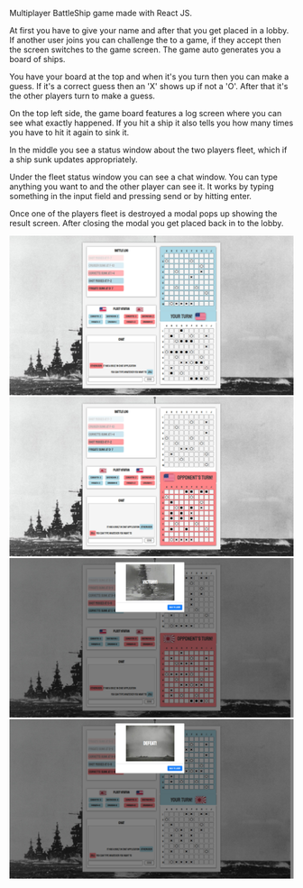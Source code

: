 Multiplayer BattleShip game made with React JS.

At first you have to give your name and after that you get placed in a lobby. If another user joins you can challenge the to a game, if they accept then the screen switches to the game screen. The game auto generates you a board of ships.

You have your board at the top and when it's you turn then you can make a guess. If it's a correct guess then an 'X' shows up if not a 'O'. After that it's the other players turn to make a guess. 

On the top left side, the game board features a log screen where you can see what exactly happened. If you hit a ship it also tells you how many times you have to hit it again to sink it. 

In the middle you see a status window about the two players fleet, which if a ship sunk updates appropriately. 

Under the fleet status window you can see a chat window. You can type anything you want to and the other player can see it. It works by typing something in the input field and pressing send or by hitting enter.

Once one of the players fleet is destroyed a modal pops up showing the result screen. After closing the modal you get placed back in to the lobby.

![App Preview](battleship.jpg)
![App Preview](battleship1.jpg)
![App Preview](battleship2.jpg)
![App Preview](battleship3.jpg)
